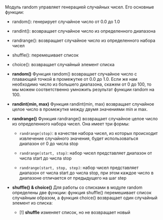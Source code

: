 Модуль random управляет генерацией случайных чисел. Его основные функции:

- random(): генерирует случайное число от 0.0 до 1.0
    
- randint(): возвращает случайное число из определенного диапазона
    
- randrange(): возвращает случайное число из определенного набора чисел
    
- shuffle(): перемешивает список
    
- choice(): возвращает случайный элемент списка


- **random()**
	Функция random() возвращает случайное число с плавающей точкой в промежутке от 0.0 до 1.0. Если же нам необходимо число из большего диапазона, скажем от 0 до 100, то мы можем соответственно умножить результат функции random на 100.

- **randint(min, max)**
	Функция randint(min, max) возвращает случайное целое число в промежутке между двумя значениями min и max.

- **randrange()**
	Функция randrange() возвращает случайное целое число из определенного набора чисел. Она имеет три формы:
	
	- `randrange(stop)`: в качестве набора чисел, из которых происходит извлечение случайного значения, будет использоваться диапазон от 0 до числа stop
	    
	- `randrange(start, stop)`: набор чисел представляет диапазон от числа start до числа stop
	    
	- `randrange(start, stop, step)`: набор чисел представляет диапазон от числа start до числа stop, при этом каждое число в диапазоне отличается от предыдущего на шаг step

- **shuffle() & choice()**
	Для работы со списками в модуле random определены две функции: функция shuffle() перемешивает список случайным образом, а функция choice() возвращает один случайный элемент из списка:
	- [!] **shuffle** изменяет список, но не возвращает новый